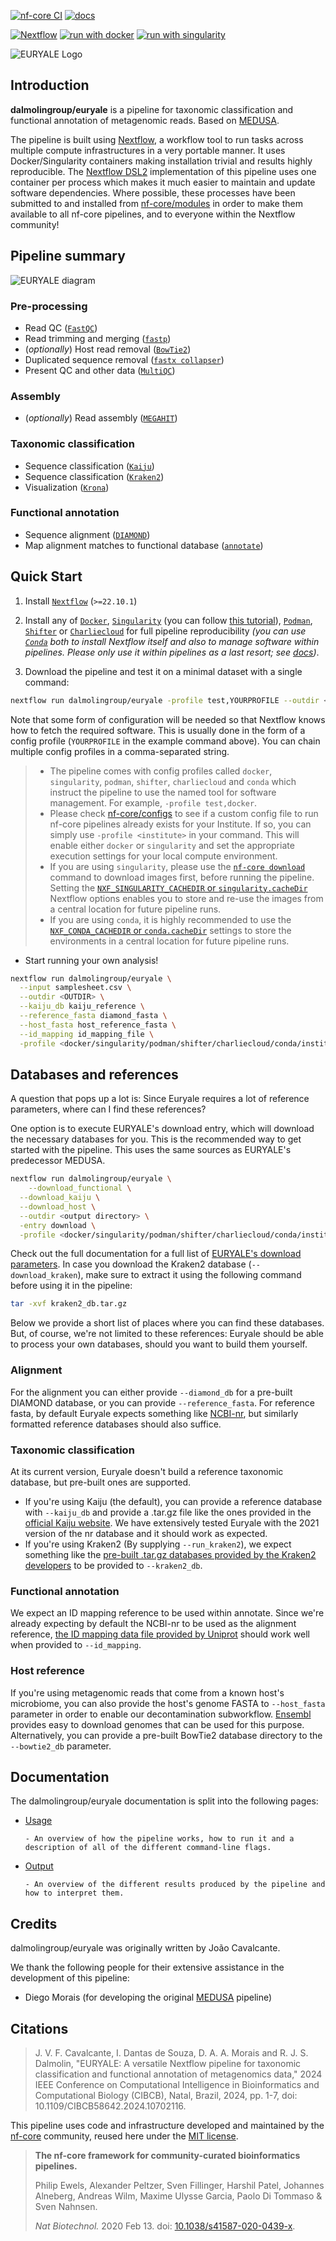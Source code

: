 [![nf-core CI](https://github.com/dalmolingroup/euryale/actions/workflows/ci.yml/badge.svg)](https://github.com/dalmolingroup/euryale/actions/workflows/ci.yml)
[![docs](https://github.com/dalmolingroup/euryale/actions/workflows/docs.yml/badge.svg)](https://github.com/dalmolingroup/euryale/actions/workflows/docs.yml)

[![Nextflow](https://img.shields.io/badge/nextflow%20DSL2-%E2%89%A522.10.1-4bc7e2a.svg?labelColor=000000)](https://www.nextflow.io/)
[![run with docker](https://img.shields.io/badge/run%20with-docker-0db7ed?labelColor=000000&logo=docker)](https://www.docker.com/)
[![run with singularity](https://img.shields.io/badge/run%20with-singularity-1d355c.svg?labelColor=000000)](https://sylabs.io/docs/)

![EURYALE Logo](assets/euryale_logo.png)

## Introduction

**dalmolingroup/euryale** is a pipeline for taxonomic classification and functional annotation of metagenomic reads. Based on [MEDUSA](https://github.com/dalmolingroup/medusa).

The pipeline is built using [Nextflow](https://www.nextflow.io), a workflow tool to run tasks across multiple compute infrastructures in a very portable manner. It uses Docker/Singularity containers making installation trivial and results highly reproducible. The [Nextflow DSL2](https://www.nextflow.io/docs/latest/dsl2.html) implementation of this pipeline uses one container per process which makes it much easier to maintain and update software dependencies. Where possible, these processes have been submitted to and installed from [nf-core/modules](https://github.com/nf-core/modules) in order to make them available to all nf-core pipelines, and to everyone within the Nextflow community!

## Pipeline summary

<picture>

  <source media="(prefers-color-scheme: dark)" srcset="./assets/euryale_workflow.drawio.png">
  <img alt="EURYALE diagram" src="./assets/euryale_workflow.light.png">
</picture>

### Pre-processing

- Read QC ([`FastQC`](https://www.bioinformatics.babraham.ac.uk/projects/fastqc/))
- Read trimming and merging ([`fastp`](https://github.com/OpenGene/fastp))
- (_optionally_) Host read removal ([`BowTie2`](https://bowtie-bio.sourceforge.net/bowtie2/manual.shtml))
- Duplicated sequence removal ([`fastx collapser`](http://hannonlab.cshl.edu/fastx_toolkit/))
- Present QC and other data ([`MultiQC`](http://multiqc.info/))

### Assembly

- (_optionally_) Read assembly ([`MEGAHIT`](https://github.com/voutcn/megahit))

### Taxonomic classification

- Sequence classification ([`Kaiju`](https://github.com/bioinformatics-centre/kaiju/))
- Sequence classification ([`Kraken2`](https://github.com/DerrickWood/kraken2))
- Visualization ([`Krona`](https://github.com/marbl/Krona/wiki))

### Functional annotation

- Sequence alignment ([`DIAMOND`](https://github.com/bbuchfink/diamond))
- Map alignment matches to functional database ([`annotate`](https://github.com/dalmolingroup/annotate))

## Quick Start

1. Install [`Nextflow`](https://www.nextflow.io/docs/latest/getstarted.html#installation) (`>=22.10.1`)

2. Install any of [`Docker`](https://docs.docker.com/engine/installation/), [`Singularity`](https://www.sylabs.io/guides/3.0/user-guide/) (you can follow [this tutorial](https://singularity-tutorial.github.io/01-installation/)), [`Podman`](https://podman.io/), [`Shifter`](https://nersc.gitlab.io/development/shifter/how-to-use/) or [`Charliecloud`](https://hpc.github.io/charliecloud/) for full pipeline reproducibility _(you can use [`Conda`](https://conda.io/miniconda.html) both to install Nextflow itself and also to manage software within pipelines. Please only use it within pipelines as a last resort; see [docs](https://nf-co.re/usage/configuration#basic-configuration-profiles))_.

3. Download the pipeline and test it on a minimal dataset with a single command:

```bash
nextflow run dalmolingroup/euryale -profile test,YOURPROFILE --outdir <OUTDIR>
```

Note that some form of configuration will be needed so that Nextflow knows how to fetch the required software. This is usually done in the form of a config profile (`YOURPROFILE` in the example command above). You can chain multiple config profiles in a comma-separated string.

> - The pipeline comes with config profiles called `docker`, `singularity`, `podman`, `shifter`, `charliecloud` and `conda` which instruct the pipeline to use the named tool for software management. For example, `-profile test,docker`.
> - Please check [nf-core/configs](https://github.com/nf-core/configs#documentation) to see if a custom config file to run nf-core pipelines already exists for your Institute. If so, you can simply use `-profile <institute>` in your command. This will enable either `docker` or `singularity` and set the appropriate execution settings for your local compute environment.
> - If you are using `singularity`, please use the [`nf-core download`](https://nf-co.re/tools/#downloading-pipelines-for-offline-use) command to download images first, before running the pipeline. Setting the [`NXF_SINGULARITY_CACHEDIR` or `singularity.cacheDir`](https://www.nextflow.io/docs/latest/singularity.html?#singularity-docker-hub) Nextflow options enables you to store and re-use the images from a central location for future pipeline runs.
> - If you are using `conda`, it is highly recommended to use the [`NXF_CONDA_CACHEDIR` or `conda.cacheDir`](https://www.nextflow.io/docs/latest/conda.html) settings to store the environments in a central location for future pipeline runs.

- Start running your own analysis!

```bash
nextflow run dalmolingroup/euryale \
  --input samplesheet.csv \
  --outdir <OUTDIR> \
  --kaiju_db kaiju_reference \
  --reference_fasta diamond_fasta \
  --host_fasta host_reference_fasta \
  --id_mapping id_mapping_file \
  -profile <docker/singularity/podman/shifter/charliecloud/conda/institute>
```

## Databases and references

A question that pops up a lot is: Since Euryale requires a lot of reference parameters, where can I find these references?

One option is to execute EURYALE's download entry, which will download the necessary databases for you.
This is the recommended way to get started with the pipeline.
This uses the same sources as EURYALE's predecessor MEDUSA.

```bash
nextflow run dalmolingroup/euryale \
	--download_functional \
  --download_kaiju \
  --download_host \
  --outdir <output directory> \
  -entry download \
  -profile <docker/singularity/podman/shifter/charliecloud/conda/institute>
```
Check out the full documentation for a full list of [EURYALE's download parameters](https://dalmolingroup.github.io/euryale/params/#download-entry).
In case you download the Kraken2 database (`--download_kraken`), make sure to extract it using the following command before using
it in the pipeline:

```bash
tar -xvf kraken2_db.tar.gz
```

Below we provide a short list of places where you can find these databases.
But, of course, we're not limited to these references: Euryale should be able to process your own databases, should you want to build them yourself.

### Alignment

For the alignment you can either provide `--diamond_db` for a pre-built DIAMOND database, or you can provide `--reference_fasta`.
For reference fasta, by default Euryale expects something like [NCBI-nr](https://ftp.ncbi.nlm.nih.gov/blast/db/FASTA/), but similarly formatted reference databases should also suffice.

### Taxonomic classification

At its current version, Euryale doesn't build a reference taxonomic database, but pre-built ones are supported.

- If you're using Kaiju (the default), you can provide a reference database with `--kaiju_db` and provide a .tar.gz file like the ones provided in the [official Kaiju website](https://kaiju.binf.ku.dk/server).
  We have extensively tested Euryale with the 2021 version of the nr database and it should work as expected.
- If you're using Kraken2 (By supplying `--run_kraken2`), we expect something like the [pre-built .tar.gz databases provided by the Kraken2 developers](https://benlangmead.github.io/aws-indexes/k2) to be provided to `--kraken2_db`.

### Functional annotation

We expect an ID mapping reference to be used within annotate. Since we're already expecting by default the NCBI-nr to be used as the alignment reference, [the ID mapping data file provided by Uniprot](https://ftp.uniprot.org/pub/databases/uniprot/current_release/knowledgebase/idmapping/) should work well when provided to `--id_mapping`.

### Host reference

If you're using metagenomic reads that come from a known host's microbiome, you can also provide the host's genome FASTA to `--host_fasta` parameter in order to enable our decontamination subworkflow.
[Ensembl](https://www.ensembl.org/index.html) provides easy to download genomes that can be used for this purpose.
Alternatively, you can provide a pre-built BowTie2 database directory to the `--bowtie2_db` parameter.

## Documentation

The dalmolingroup/euryale documentation is split into the following pages:

- [Usage](usage.md)

      - An overview of how the pipeline works, how to run it and a description of all of the different command-line flags.

- [Output](output.md)

      - An overview of the different results produced by the pipeline and how to interpret them.

## Credits

dalmolingroup/euryale was originally written by João Cavalcante.

We thank the following people for their extensive assistance in the development of this pipeline:

- Diego Morais (for developing the original [MEDUSA](https://github.com/dalmolingroup/medusa) pipeline)

## Citations

> J. V. F. Cavalcante, I. Dantas de Souza, D. A. A. Morais and R. J. S. Dalmolin, "EURYALE: A versatile Nextflow pipeline for taxonomic classification and functional annotation of metagenomics data,"
> 2024 IEEE Conference on Computational Intelligence in Bioinformatics and Computational Biology (CIBCB), Natal, Brazil, 2024, pp. 1-7,
> doi: 10.1109/CIBCB58642.2024.10702116.

This pipeline uses code and infrastructure developed and maintained by the [nf-core](https://nf-co.re) community, reused here under the [MIT license](https://github.com/nf-core/tools/blob/master/LICENSE).

> **The nf-core framework for community-curated bioinformatics pipelines.**
>
> Philip Ewels, Alexander Peltzer, Sven Fillinger, Harshil Patel, Johannes Alneberg, Andreas Wilm, Maxime Ulysse Garcia, Paolo Di Tommaso & Sven Nahnsen.
>
> _Nat Biotechnol._ 2020 Feb 13. doi: [10.1038/s41587-020-0439-x](https://dx.doi.org/10.1038/s41587-020-0439-x).
